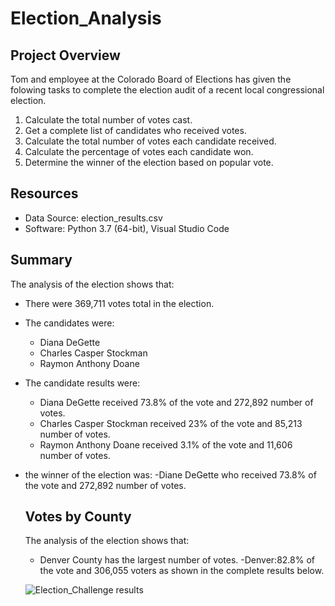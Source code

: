# Election_Analysis

## Project Overview
Tom and employee at the Colorado Board of Elections has given the folowing tasks to complete the election audit of a recent local congressional election.

1. Calculate the total number of votes cast.
2. Get a complete list of candidates who received votes.
3. Calculate the total number of votes each candidate received.
4. Calculate the percentage of votes each candidate won.
5. Determine the winner of the election based on popular vote.

## Resources
- Data Source: election_results.csv
- Software: Python 3.7 (64-bit), Visual Studio Code

## Summary
The analysis of the election shows that:
- There were 369,711 votes total in the election.
- The candidates were:
  - Diana DeGette
  - Charles Casper Stockman
  - Raymon Anthony Doane
- The candidate results were:
  - Diana DeGette received 73.8% of the vote and 272,892 number of votes.
  - Charles Casper Stockman received 23% of the vote and 85,213 number of votes.
  - Raymon Anthony Doane received 3.1% of the vote and 11,606 number of votes.
- the winner of the election was:
  -Diane DeGette who received 73.8% of the vote and 272,892 number of votes.
  
  ## Votes by County
  The analysis of the election shows that:
  - Denver County has the largest number of votes.
    -Denver:82.8% of the vote and 306,055 voters as shown in the complete results below.
    
  ![Election_Challenge results](https://user-images.githubusercontent.com/96032255/150703330-75d5df0c-1496-4e40-82bf-54d9d45a58ac.PNG)
  
    
